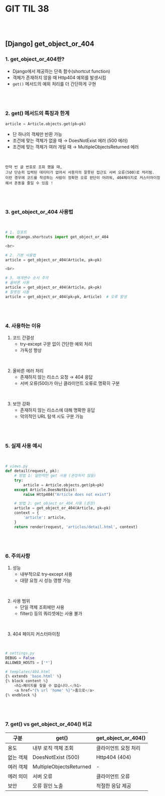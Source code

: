 # GIT TIL 38

<br><br>

## \[Django] get_object_or_404

### 1. get_object_or_404란?
- Django에서 제공하는 단축 함수(shortcut function)
- 객체가 존재하지 않을 때 Http404 예외를 발생시킴
- `get()` 메서드의 예외 처리를 더 간단하게 구현

<br><br>

### 2. get() 메서드의 특징과 한계
```python
article = Article.objects.get(pk=pk)
```
- 단 하나의 객체만 반환 가능
- 조건에 맞는 객체가 없을 때 → DoesNotExist 에러 (500 에러)
- 조건에 맞는 객체가 여러 개일 때 → MultipleObjectsReturned 에러
  
<br>

```
만약 빈 글 번호로 조회 했을 때,
그냥 단순히 입력된 데이터가 없어서 사용자의 잘못된 접근도 서버 오류(500)로 처리됨.
이런 경우에 코드를 작성하는 사람이 정확한 오류 판단이 어려워, 404페이지로 커스터마이징 해서 혼동을 줄일 수 있음 !
```

<br><br>

### 3. get_object_or_404 사용법

<br>

```python
# 1. 임포트
from django.shortcuts import get_object_or_404

<br>

# 2. 기본 사용법
article = get_object_or_404(Article, pk=pk)

<br>

# 3. 매개변수 순서 주의
# 올바른 사용
article = get_object_or_404(Article, pk=pk)
# 잘못된 사용
article = get_object_or_404(pk=pk, Article)  # 오류 발생
```

<br><br>

### 4. 사용하는 이유
1. 코드 간결성
   - try-except 구문 없이 간단한 예외 처리
   - 가독성 향상

<br>

2. 올바른 에러 처리
   - 존재하지 않는 리소스 요청 → 404 응답
   - 서버 오류(500)가 아닌 클라이언트 오류로 명확히 구분

<br>

3. 보안 강화
   - 존재하지 않는 리소스에 대해 명확한 응답
   - 악의적인 URL 탐색 시도 구분 가능

<br><br>

### 5. 실제 사용 예시

<br>

```python
# views.py
def detail(request, pk):
    # 방법 1: 일반적인 get 사용 (권장하지 않음)
    try:
        article = Article.objects.get(pk=pk)
    except Article.DoesNotExist:
        raise Http404("Article does not exist")

    # 방법 2: get_object_or_404 사용 (권장)
    article = get_object_or_404(Article, pk=pk)
    context = {
        'article': article,
    }
    return render(request, 'articles/detail.html', context)
```

<br><br>

### 6. 주의사항
1. 성능
   - 내부적으로 try-except 사용
   - 대량 요청 시 성능 영향 가능

<br>

2. 사용 범위
   - 단일 객체 조회에만 사용
   - filter() 등의 쿼리셋에는 사용 불가

<br>

3. 404 페이지 커스터마이징

<br>

```python
# settings.py
DEBUG = False
ALLOWED_HOSTS = ['*']

# templates/404.html
{% extends 'base.html' %}
{% block content %}
    <h1>페이지를 찾을 수 없습니다.</h1>
    <a href="{% url 'home' %}">홈으로</a>
{% endblock %}
```

<br><br>

### 7. get() vs get_object_or_404() 비교

| 구분 | get() | get_object_or_404() |
|------|-------|-------------------|
| 용도 | 내부 로직 객체 조회 | 클라이언트 요청 처리 |
| 없는 객체 | DoesNotExist (500) | Http404 (404) |
| 여러 객체 | MultipleObjectsReturned | - |
| 에러 의미 | 서버 오류 | 클라이언트 오류 |
| 보안 | 오류 원인 노출 | 적절한 응답 제공 |

<br><br>


